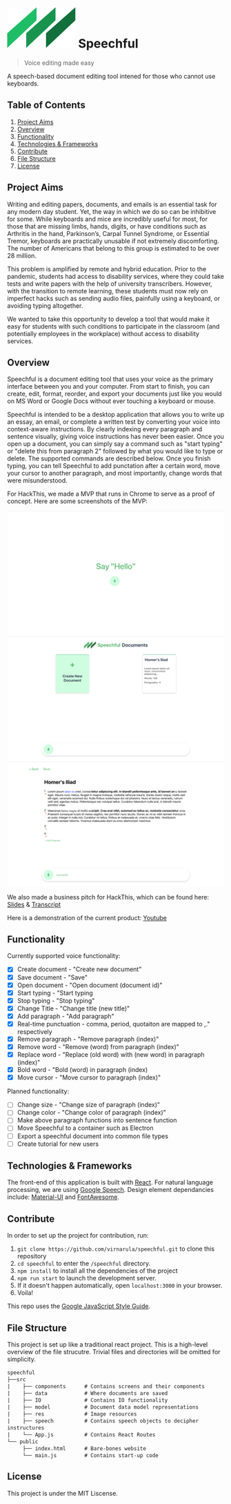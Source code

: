 # ![Logo](./src/res/logo.svg) Speechful 

> Voice editing made easy

A speech-based document editing tool intened for those who cannot use keyboards. 

## Table of Contents
1. [Project Aims](#project-aims)
1. [Overview](#overview)
1. [Functionality](#functionality)
1. [Technologies & Frameworks](#technologies--frameworks)
1. [Contribute](#contribute)
1. [File Structure](#file-structure)
1. [License](#License)

## Project Aims
Writing and editing papers, documents, and emails is an essential task for any modern day student. Yet, the way in which we do so can be inhibitive for some. While keyboards and mice are incredibly useful for most, for those that are missing limbs, hands, digits, or have conditions such as Arthritis in the hand, Parkinson’s, Carpal Tunnel Syndrome, or Essential Tremor, keyboards are practically unusable if not extremely discomforting. The number of Americans that belong to this group is estimated to be over 28 million. 

This problem is amplified by remote and hybrid education. Prior to the pandemic, students had access to disability services, where they could take tests and write papers with the help of university transcribers. However, with the transition to remote learning, these students must now rely on imperfect hacks such as sending audio files, painfully using a keyboard, or avoiding typing altogether. 

We wanted to take this opportunity to develop a tool that would make it easy for students with such conditions to participate in the classroom (and potentially employees in the workplace) without access to disability services.

## Overview
Speechful is a document editing tool that uses your voice as the primary interface between you and your computer. From start to finish, you can create, edit, format, reorder, and export your documents just like you would on MS Word or Google Docs without ever touching a keyboard or mouse. 

Speechful is intended to be a desktop application that allows you to write up an essay, an email, or complete a written test by converting your voice into context-aware instructions. By clearly indexing every paragraph and sentence visually, giving voice instructions has never been easier. Once you open up a document, you can simply say a command such as "start typing" or "delete this from paragraph 2" followed by what you would like to type or delete. The supported commands are described below. Once you finish typing, you can tell Speechful to add punctation after a certain word, move your cursor to another paragraph, and most importantly, change words that were misunderstood.

For HackThis, we made a MVP that runs in Chrome to serve as a proof of concept. Here are some screenshots of the MVP:

![StartScreen](https://github.com/virnarula/speechful/blob/master/src/res/StartScreen.png?raw=true)
![HomeScreen](https://github.com/virnarula/speechful/blob/master/src/res/HomeScreen.png?raw=true)
![DocumentScreen](https://github.com/virnarula/speechful/blob/master/src/res/DocumentScreen.png?raw=true)

We also made a business pitch for HackThis, which can be found here: [Slides](https://docs.google.com/presentation/d/1Lv1SIm_yvH8oizCI6m0so60j3Je6UzWNirOie5IRAZ0/edit#slide=id.p) & [Transcript](https://docs.google.com/document/d/1GT0u5xcKKvaxGUeyUUNIsTQAZTqoQKfIGqxx02tKd28/edit)

Here is a demonstration of the current product: [Youtube](https://youtube.com/watch?v=e3JMRdCq-RI)

## Functionality
Currently supported voice functionality:
- [x] Create document - "Create new document"
- [x] Save document - "Save"
- [x] Open document - "Open document (document id)"
- [x] Start typing - "Start typing
- [x] Stop typing  - "Stop typing"
- [x] Change Title - "Change title (new title)"
- [x] Add paragraph - "Add paragraph"
- [x] Real-time punctuation - comma, period, quotaiton are mapped to ,." respectively
- [x] Remove paragraph - "Remove paragraph (index)"
- [x] Remove word - "Remove (word) from paragraph (index)"
- [x] Replace word - "Replace (old word) with (new word) in paragraph (index)"
- [x] Bold word - "Bold (word) in paragraph (index)
- [x] Move cursor - "Move cursor to paragraph (index)"

Planned functionality:
- [ ] Change size - "Change size of paragraph (index)"
- [ ] Change color - "Change color of paragraph (index)"
- [ ] Make above paragraph functions into sentence function
- [ ] Move Speechful to a container such as Electron
- [ ] Export a speechful document into common file types
- [ ] Create tutorial for new users

## Technologies & Frameworks
The front-end of this application is built with [React](https://reactjs.org/). For natural language processing, we are using [Google Speech](https://developer.mozilla.org/en-US/docs/Web/API/Web_Speech_API). Design element dependancies include: [Material-UI](https://material-ui.com/) and [FontAwesome](https://fontawesome.com/).

## Contribute
In order to set up the project for contribution, run:
1. `git clone https://github.com/virnarula/speechful.git` to clone this repository
1. `cd speechful` to enter the `/speechful` directory.
1. `npm install` to install all the dependencies of the project
1. `npm run start` to launch the development server.
1. If it doesn't happen automatically, open `localhost:3000` in your browser.
1. Voila!

This repo uses the [Google JavaScript Style Guide](https://google.github.io/styleguide/jsguide.html).

## File Structure
This project is set up like a traditional react project. This is a high-level overview of the file strucutre. Trivial files and directories will be omitted for simplicity.

```
speechful
├──src
|    ├── components      # Contains screens and their components
|    ├── data            # Where documents are saved 
|    ├── IO              # Contains IO functionality
|    ├── model           # Document data model representations
|    ├── res             # Image resources
|    ├── speech          # Contains speech objects to decipher instructures
|    └── App.js          # Contains React Routes
└── public
     ├── index.html      # Bare-bones website 
     └── main.js         # Contains start-up code
```

## License
This project is under the MIT Liscense.
